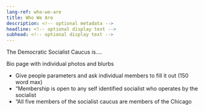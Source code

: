```yaml
---
lang-ref: who-we-are
title: Who We Are
description: <!-- optional metadata -->
headline: <!-- optional display text -->
subhead: <!-- optional display text -->
---
```


The Democratic Socialist Caucus is....

Bio page with individual photos and blurbs

- Give people parameters and ask individual members to fill it out (150 word max)
- “Membership is open to any self identified socialist who operates by the socialist
- “All five members of the socialist caucus are members of the Chicago
